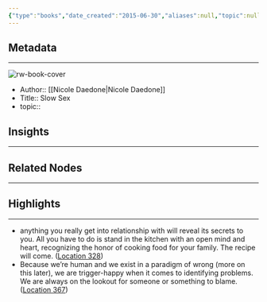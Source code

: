 ```yaml
---
{"type":"books","date_created":"2015-06-30","aliases":null,"topic":null,"url":null,"layout":null,"banner":null,"dg-publish":true,"tags":null,"permalink":"/300-biblio/100-books/slow-sex/","dgPassFrontmatter":true,"created":"2023-10-20T12:44:15.000-05:00","updated":"2023-10-20T12:44:15.000-05:00"}
---
```


## Metadata
---
![rw-book-cover](https://images-na.ssl-images-amazon.com/images/I/41EB1iMAfvL._SL200_.jpg)
- Author:: [[Nicole Daedone\|Nicole Daedone]]
- Title:: Slow Sex
- topic::  



## Insights
---
## Related Nodes
---

## Highlights 
---
- anything you really get into relationship with will reveal its secrets to you. All you have to do is stand in the kitchen with an open mind and heart, recognizing the honor of cooking food for your family. The recipe will come. ([Location 328](https://readwise.io/to_kindle?action=open&asin=B0047Y17DO&location=328))
- Because we’re human and we exist in a paradigm of wrong (more on this later), we are trigger-happy when it comes to identifying problems. We are always on the lookout for someone or something to blame. ([Location 367](https://readwise.io/to_kindle?action=open&asin=B0047Y17DO&location=367))
